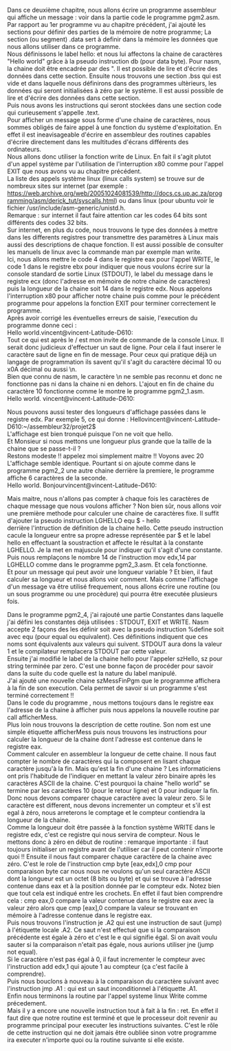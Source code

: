Dans ce deuxième chapitre, nous allons écrire un programme assembleur qui affiche un message : voir dans la partie code le programme pgm2.asm. <br>
Par rapport au 1er programme vu au chapitre précédent, j'ai ajouté les sections pour définir des parties de la mémoire de notre programme; La section (ou segment) .data sert à definir dans la mémoire les données que nous allons utiliser dans ce programme. <br>
Nous définissons le label hello: et nous lui affectons la chaine de caractères "Hello world" grâce à la pseudo instruction db (pour data byte). Pour nasm, la chaine doit être encadrée par des ". Il est possible de lire et d'écrire des données dans cette section.
Ensuite nous trouvons une section .bss qui est vide et dans laquelle nous définirons dans des programmes ultèrieurs, les données qui seront initialisées à zéro par le système. Il est aussi possible de lire et d'écrire des données dans cette section.<br>
Puis nous avons les instructions qui seront stockées dans une section code qui curieusement s'appelle .text. <br>
Pour afficher un message sous forme d'une chaine de caractères, nous sommes obligés de faire appel à une fonction du système d'exploitation. En effet il est ineavisageable d'écrire en assembleur des routines capables d'écrire directement dans les multitudes d'écrans différents des ordinateurs. <br>
Nous allons donc utiliser la fonction write de Linux. En fait il s'agit plutot d'un appel système par l'utilisation de l'interruption x80 comme pour l'appel EXIT que nous avons vu au chapitre précédent. <br>
La liste des appels système linux (linux calls system) se trouve sur de nombreux sites sur internet (par exemple : https://web.archive.org/web/20051024081539/http://docs.cs.up.ac.za/programming/asm/derick_tut/syscalls.html) ou dans linux (pour ubuntu voir le fichier /usr/include/asm-generic/unistd.h.<br>
Remarque : sur internet il faut faire attention car les codes 64 bits sont différents des codes 32 bits. <br>
Sur internet, en plus du code, nous trouvons le type des données à mettre dans les differents registres pour transmettre des paramètres à Linux mais aussi des descriptions de chaque fonction. Il est aussi possible de consulter les manuels de linux avec la commande man par exemple man write.<br>
Ici, nous allons mettre le code 4 dans le registre eax pour l'appel WRITE, le code 1 dans le registre ebx pour indiquer que nous voulons écrire sur la console standard de sortie Linux (STDOUT), le label du message dans le registre ecx (donc l'adresse en mémoire de notre chaine de caractères) puis la longueur de la chaine soit 14 dans le registre edx. Nous appelons l'interruption x80 pour afficher notre chaine puis comme pour le précédent programme pour appelons la fonction EXIT pour terminer correctement le programme.<br>
Après avoir corrigé les éventuelles erreurs de saisie, l'execution du programme donne ceci : <br>
Hello world.vincent@vincent-Latitude-D610: <br>
Tout ce qui est après le / est mon invite de commande de la console Linux. Il serait donc judicieux d'effectuer un saut de ligne. Pour cela il faut inserer le caractère saut de ligne en fin de message. Pour ceux qui pratique déjà un langage de programmation ils savent qu'il s'agit du caractère décimal 10 ou x0A décimal ou aussi \n.<br>
Bien que connu de nasm, le caractère \n ne semble pas reconnu et donc ne fonctionne pas ni dans la chaine ni en dehors.
L'ajout en fin de chaine du caractère 10 fonctionne comme le montre le programme pgm2_1.asm. <br>
Hello world.
vincent@vincent-Latitude-D610: <br>

Nous pouvons aussi tester des longueurs d'affichage passées dans le registre edx. Par exemple 5, ce qui donne :
Hellovincent@vincent-Latitude-D610:~/assembleur32/projet2$ <br>
L'affichage est bien tronqué puisque l'on ne voit que hello.<br>
Et Monsieur si nous mettons une longueur plus grande que la taille de la chaine que se passe-t-il ? <br>
Restons modeste !! appelez moi simplement maitre !!   Voyons avec 20
L'affichage semble identique. Pourtant si on ajoute comme dans le programme pgm2_2 une autre chaine derrière la premiere, le programme affiche 6 caractères de la seconde. <br>
Hello world.
Bonjourvincent@vincent-Latitude-D610: <br>

Mais maitre, nous n'allons pas compter à chaque fois les caractères de chaque message que nous voulons afficher ? Non bien sûr, nous allons voir une première methode pour calculer une chaine de caractères fixe. Il suffit d'ajouter la pseudo instruction 
LGHELLO    equ $ - hello <br>
derrière l'intruction de définition de la chaine hello. Cette pseudo instruction cacule la longueur entre sa propre adresse représentée par $ et le label hello en effectuant la soustraction et affecte le résultat à la constante LGHELLO. Je la met en majuscule pour indiquer qu'il s'agit d'une constante.<br>
Puis nous remplaçons le nombre 14 de l'instruction mov edx,14 par LGHELLO comme dans le programme pgm2_3.asm.
Et cela fonctionne.<br>
Et pour un message qui peut avoir une longueur variable ? Et bien, il faut calculer sa longueur et nous allons voir comment. Mais comme l'affichage d'un message va être utilisé frequement, nous allons écrire une routine (ou un sous programme ou une procèdure) qui pourra être executée plusieurs fois.

Dans le programme pgm2_4, j'ai rajouté une partie Constantes dans laquelle j'ai défini les constantes déjà utilisées : STDOUT, EXIT et WRITE. Nasm accepte 2 façons des les définir soit avec la pseudo instruction %define soit avec equ (pour equal ou equivalent). Ces définitions indiquent que ces noms sont équivalents aux valeurs qui suivent. STDOUT aura dons la valeur 1 et le compilateur remplacera STDOUT par cette valeur.<br>
Ensuite j'ai modifié le label de la chaine hello pour l'appeler szHello, sz pour string terminée par zero. C'est une bonne façon de procéder pour savoir dans la suite du code quelle est la nature du label manipulé.<br>
J'ai ajouté une nouvelle chaine szMessFinPgm que le programme affichera à la fin de son execution. Cela permet de savoir si un programme s'est terminé correctement !!<br>
Dans le code du programme , nous mettons toujours dans le registre eax l'adresse de la chaine à afficher puis nous appelons la nouvelle routine par call afficherMess. <br>
Plus loin nous trouvons la description de cette routine. Son nom est une simple étiquette afficherMess puis nous trouvons les instructions pour calculer la longueur de la chaine dont l'adresse est contenue dans le registre eax. <br>
Comment calculer en assembleur la longueur de cette chaine. Il nous faut compter le nombre de caractères qui la composent en lisant chaque caractère jusqu'à la fin. Mais qu'est la fin d'une chaine ? Les informaticiens ont pris l'habitude de l'indiquer en mettant la valeur zéro binaire après les caractères ASCII de la chaine. C'est pourquoi la chaine "hello world" se termine par les caractères 10 (pour le retour ligne) et 0 pour indiquer la fin.<br>
Donc nous devons comparer chaque caractère avec la valeur zero. Si le caractère est different, nous devons incrementer un compteur et s'il est egal à zéro, nous arreterons le comptage et le compteur contiendra la longueur de la chaine. <br>
Comme la longueur doit être passée à la fonction système WRITE dans le registre edx, c'est ce registre qui nous servira de compteur. Nous le mettons donc à zéro en début de routine : remarque importante : il faut toujours initialiser un registre avant de l'utiliser car il peut contenir n'importe quoi !!
Ensuite il nous faut comparer chaque caractère de la chaine avec zéro. C'est le role de l'instruction cmp byte [eax,edx],0
cmp pour comparaison byte car nous nous ne voulons qu'un seul caractère ASCII dont la longueur est un octet (8 bits ou byte) et qui se trouve à l'adresse contenue dans eax et à la position donnée par le compteur edx. Notez bien que tout cela est indiqué entre les crochets. En effet il faut bien comprendre cela : cmp eax,0   compare la valeur contenue dans le registre eax avec la valeur zéro alors que cmp [eax],0 compare la valeur se trouvant en mémoire à l'adresse contenue dans le registre eax.<br>
Puis nous trouvons l'instruction je .A2 qui est une instruction de saut (jump) à l'étiquette locale .A2. Ce saut n'est effectué que si la comparaison précédente est égale à zéro et c'est le e qui signifie égal. Si on avait voulu sauter si la comparaison n'etait pas égale, nous aurions utiliser jne  (jump not equal).<br>
Si le caractère n'est pas égal à 0, il faut incrementer le compteur avec l'instruction add edx,1 qui ajoute 1 au compteur (ça c'est facile à comprendre). <br> 
Puis nous bouclons à nouveau à la comparaison du caractère suivant avec l'instruction jmp .A1 : qui est un saut inconditionnel à l'étiquette .A1. <br>
Enfin nous terminons la routine par l'appel systeme linux Write comme précedement. <br> 
Mais il y a encore une nouvelle instruction tout à fait à la fin : ret. En effet il faut dire que notre routine est terminé et que le processeur doit revenir au programme principal pour executer les instructions suivantes. C'est le rôle de cette instruction qui ne doit jamais être oubliée sinon votre programme ira executer n'importe quoi ou la routine suivante si elle existe.








